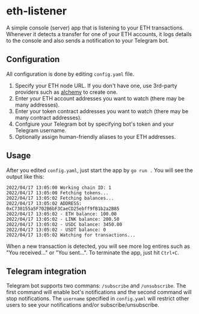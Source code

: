 # eth-listener
A simple console (server) app that is listening to your ETH transactions.
Whenever it detects a transfer for one of your ETH accounts, it logs details to the console and also sends a notification to your Telegram bot.

## Configuration
All configuration is done by editing `config.yaml` file.
1. Specify your ETH node URL. If you don't have one, use 3rd-party providers such as [alchemy](https://alchemy.com/?r=62491cd8ac883927) to create one.
2. Enter your ETH account addresses you want to watch (there may be many addresses).
3. Enter your token contract addresses you want to watch (there may be many contract addresses).
4. Confgiure your Telegram bot by specifying bot's token and your Telegram username.
5. Optionally assign human-friendly aliases to your ETH addresses.

## Usage
After you edited `config.yaml`, just start the app by `go run .`
You will see the output like this:
```
2022/04/17 13:05:00 Working chain ID: 1
2022/04/17 13:05:00 Fetching tokens...
2022/04/17 13:05:02 Fetching balances...
2022/04/17 13:05:02 ADDRESS: 0xC730155a5F702B6bF3CaeCD25ebff9fB1b2a2B85
2022/04/17 13:05:02 - ETH balance: 100.00
2022/04/17 13:05:02 - LINK balance: 200.50
2022/04/17 13:05:02 - USDC balance: 3450.00
2022/04/17 13:05:02 - USDT balance: 0
2022/04/17 13:05:02 Watching for transactions...
```
When a new transaction is detected, you will see more log entires such as "You received..." or "You sent...".
To terminate the app, just hit `Ctrl+C`.

## Telegram integration
Telegram bot supports two commans: `/subscribe` and `/unsubscribe`.
The first command will enable bot's notifications and the second command will stop notifications.
The `username` specified in `config.yaml` will restrict other users to see your notifications and/or subscribe/unsubscribe.
